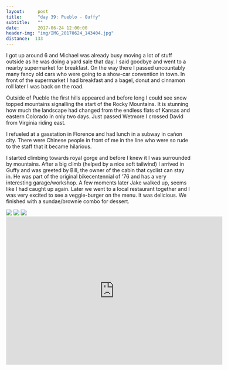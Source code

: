 ```yaml
---
layout:     post
title:      "day 39: Pueblo - Guffy"
subtitle:   ""
date:       2017-06-24 12:00:00
header-img: "img/IMG_20170624_143404.jpg"
distance:  133
---
```


I got up around 6 and Michael was already busy moving a lot of stuff outside as he was doing a yard sale that day.
I said goodbye and went to a nearby supermarket for breakfast.
On the way there I passed uncountably many fancy old cars who were going to a show-car convention in town.
In front of the supermarket I had breakfast and a bagel, donut and cinnamon roll later I was back on the road.

Outside of Pueblo the first hills appeared and before long I could see snow topped mountains signalling the start of the Rocky Mountains.
It is stunning how much the landscape had changed from the endless flats of Kansas and eastern Colorado in only two days.
Just passed Wetmore I crossed David from Virginia riding east.

I refueled at a gasstation in Florence and had lunch in a subway in cañon city.
There were Chinese people in front of me in the line who were so rude to the staff that it became hilarious.

I started climbing towards royal gorge and before I knew it I was surrounded by mountains.
After a big climb (helped by a nice soft tailwind) I arrived in Guffy and was greeted by Bill, the owner of the cabin that cyclist can stay in.
He was part of the original bikecentennial of '76 and has a very interesting garage/workshop.
A few moments later Jake walked up, seems like I had caught up again.
Later we went to a local restaurant together and I was very excited to see a veggie-burger on the menu.
It was delicious.
We finished with a sundae/brownie combo for dessert.


<img src="{{ site.baseurl }}/img/IMG_20170624_070812.jpg">
<span class="caption text-muted"></span>

<img src="{{ site.baseurl }}/img/IMG_20170624_160051.jpg">
<span class="caption text-muted"></span>

<img src="{{ site.baseurl }}/img/IMG_20170624_171105.jpg">
<span class="caption text-muted"></span>


<iframe height='405' width='590' frameborder='0' allowtransparency='true' scrolling='no' src='https://www.strava.com/activities/1052487471/embed/53973acd3f8b60a2d70a7b4070f60064e8bc00be'></iframe>
